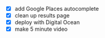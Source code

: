 - [X] add Google Places autocomplete
- [X] clean up results page
- [X] deploy with Digital Ocean
- [X] make 5 minute video
